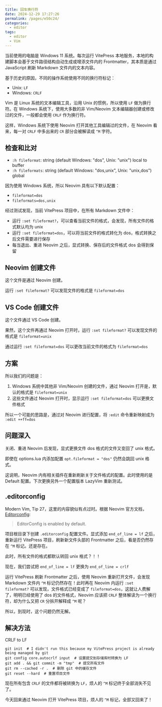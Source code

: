 ```yaml
---
title: 回车换行符
date: 2024-12-29 17:27:26
permalink: /pages/e50c24/
categories: 
  - editor
tags: 
  - editor
  - Vim
---
```


当前使用的电脑是 Windows 11 系统。每次运行 VitePress 本地服务，本地的构建脚本会基于文件路径结构自动生成或增添文件内的 Frontmatter，其本质是通过 JavaScript 刷新 Markdown 文件内的文本内容。

基于历史的原因，不同的操作系统使用不同的换行符标记：

- Unix: `LF`
- Windows: `CRLF`

Vim 是 Linux 系统的文本编辑工具，沿用 Unix 的惯例，所以使用 `LF` 做为换行符。在 Windows 系统下，使用大多数的非 Vim/Neovim 文本编辑器创建或修改过的文件，一般都会使用 `CRLF` 作为换行符。

这样，Windows 系统下使用 Neovim 打开其他工具编辑过的文件，在 Neovim 看来，每一对 `CRLF` 中多出来的 `CR` 部分会被解读成 `^M` 字符。

## 检查和比对

- `:h fileformat`: string (default Windows: "dos", Unix: "unix") local to buffer
- `:h fileformats`: string (default Windows: "dos,unix", Unix: "unix,dos") global

因为使用 Windows 系统，所以 Neovim 具有以下默认配置：

- `fileformat=dos`
- `fileformats=dos,unix`

经过测试发现，当前 VitePress 项目中，在所有 Markdown 文件中：

- 运行 `:set fileformat?`，可以查看当前文件的格式，会发现，所有文件的格式默认均为 unix
- 运行 `:set fileformat=dos`，可以将当前文件的格式转化为 dos，格式转换之后文件需要进行保存
- 每当退出、重进 Neovim 之后，显式转换、保存后的文件格式 dos 会得到保留

## Neovim 创建文件

这个文件是通过 Neovim 创建。

运行 `:set fileformat?` 可以发现文件的格式是 `fileformat=dos`

## VS Code 创建文件

这个文件通过 VS Code 创建。

果然，这个文件再通过 Neovim 打开时，运行 `:set fileformat?` 可以发现文件的格式是 `fileformat=unix`

通过运行 `:set fileformat=dos` 可以更改当前文件的格式为 `fileformat=dos`

## 方案

所以我们的问题是：

1. Windows 系统中其他非 Vim/Neovim 创建的文件，通过 Neovim 打开是，默认的格式是 `fileformat=unix`
2. 这些文件通过 Neovim 打开时，显示运行 `:set fileformat=dos` 可以更换文件格式

所以一个可能的思路是，通过对 Neovim 进行配置，将 `:edit` 命令重新映射成为 `:edit ++ff=dos`

## 问题深入

关闭、重进 Neovim 后发现，显式更换文件 dos 格式的文件又变回了 unix 格式。

即使在 options.lua 内添加配置 `opt.fileformat = "dos"` 仍然会跳回 unix 格式。

这说明，Neovim 内有相关插件在重新刷新关于文件格式的配置。此时使用的是 Default 配置。下次更换另外一个配置版本 LazyVim 重新测试。

## .editorconfig

Modern Vim, Tip 27，这里的内容貌似有点过时。根据 Neovim 官方文档，[Editorconfig](https://neovim.io/doc/user/editorconfig.html):

> EditorConfig is enabled by default.

项目根目录下创建 `.editorconfig` 配置文件。显式添加 `end_of_line = lf` 之后，重新运行 VitePress 项目，刷新新文件头部的 Frontmatter 之后，看是否仍然存在 `^M` 标记。还是存在。

此时，所有文件的格式都默认转回 unix 格式？！！

现在，我们尝试把 `end_of_line = lf` 更换为 `end_of_line = crlf`

运行 VitePress 刷新 Frontmatter 之后，使用 Neovim 重新打开文件，会发现 Markdown 文件内 `^M` 标记仍然存在！此时再在 Neovim 内运行 `:set fileformat?` 可以发现，文件格式已经变成了 `fileformat=dos`，这就让人费解了，明明已经使用了 dos 的文件格式，Neovim 应该把 `CRLF` 整体解读为一个换行符，却为什么又把 `CR` 分拆开解释成 `^M` 呢？

所以，到现时，这个问题仍然无解。

## 解决方法

CRLF to LF

```pwsh
git init  # I didn't run this because my VitePress project is already being managed by git
git config core.autocrlf input  # 设置提交到存储库时转换为 LF
git add . && git commit -m "tmp"  # 提交所有文件
git rm --cached -r .  # 删除 git 中的缓存文件
git reset --hard  # 重置项目文件
```

现在所有包含 `CRLF` 的文件都将被转换为 `LF`，烦人的 `^M` 标记终于全部消失不见了。

今天回来通过 Neovim 打开 VitePress 项目，烦人的 `^M` 标记，全部又回来了！
